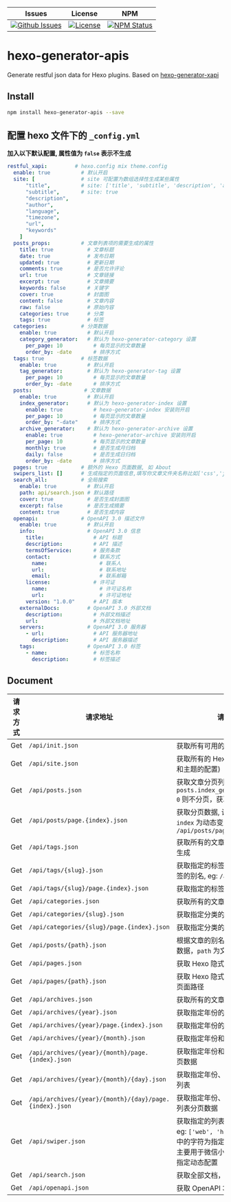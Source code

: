 | Issues | License |  NPM  |
|--------|---------|-------|
[![Github Issues](https://img.shields.io/github/issues/wherewhere/hexo-generator-apis)](https://github.com/wherewhere/hexo-generator-apis/issues)|[![License](https://img.shields.io/github/license/wherewhere/hexo-generator-apis)](https://github.com/wherewhere/hexo-generator-apis/blob/main/LICENSE)|[![NPM Status](https://img.shields.io/npm/dt/hexo-generator-apis.svg?style=flat)](https://www.npmjs.com/package/hexo-generator-apis)

# hexo-generator-apis
Generate restful json data for Hexo plugins. Based on [hexo-generator-xapi](https://github.com/bmqy/hexo-generator-xapi)

## Install

```sh
npm install hexo-generator-apis --save
```

## 配置 hexo 文件下的 `_config.yml`

**加入以下默认配置, 属性值为 `false` 表示不生成**

```yml
restful_xapi:         # hexo.config mix theme.config
  enable: true          # 默认开启
  site: [               # site 可配置为数组选择性生成某些属性
      "title",          # site: ['title', 'subtitle', 'description', 'author', 'since', email', 'favicon', 'avatar']
      "subtitle",       # site: true
      "description",
      "author",
      "language",
      "timezone",
      "url",
      "keywords"
    ]
  posts_props:          # 文章列表项的需要生成的属性
    title: true           # 文章标题
    date: true            # 发布日期
    updated: true         # 更新日期
    comments: true        # 是否允许评论
    url: true             # 文章链接
    excerpt: true         # 文章摘要
    keywords: false       # 关键字
    cover: true           # 封面图
    content: false        # 文章内容
    raw: false            # 原始内容
    categories: true      # 分类
    tags: true            # 标签
  categories:           # 分类数据
    enable: true          # 默认开启
    category_generator:   # 默认为 hexo-generator-category 设置
      per_page: 10          # 每页显示的文章数量
      order_by: -date       # 排序方式
  tags: true            # 标签数据
    enable: true          # 默认开启
    tag_generator:        # 默认为 hexo-generator-tag 设置
      per_page: 10          # 每页显示的文章数量
      order_by: -date       # 排序方式
  posts:                 # 文章数据
    enable: true          # 默认开启
    index_generator:      # 默认为 hexo-generator-index 设置
      enable: true          # hexo-generator-index 安装则开启
      per_page: 10          # 每页显示的文章数量
      order_by: "-date"     # 排序方式
    archive_generator:    # 默认为 hexo-generator-archive 设置
      enable: true          # hexo-generator-archive 安装则开启
      per_page: 10          # 每页显示的文章数量
      monthly: true         # 是否生成月归档
      daily: false          # 是否生成日归档
      order_by: -date       # 排序方式
  pages: true           # 额外的 Hexo 页面数据, 如 About
  swipers_list: []      # 生成指定的页面信息,填写你文章文件夹名称比如['css','js']，不加后缀名,主要用于轮播图api
  search_all:           # 全局搜索
    enable: true          # 默认开启
    path: api/search.json # 默认路径
    cover: true           # 是否生成封面图
    excerpt: false        # 是否生成摘要
    content: true         # 是否生成内容
  openapi:              # OpenAPI 3.0 描述文件
    enable: true          # 默认开启
    info:                 # OpenAPI 3.0 信息
      title:                # API 标题
      description:          # API 描述
      termsOfService:       # 服务条款
      contact:              # 联系方式
        name:                 # 联系人
        url:                  # 联系地址
        email:                # 联系邮箱
      license:              # 许可证
        name:                 # 许可证名称
        url:                  # 许可证地址
      version: "1.0.0"      # API 版本
    externalDocs:         # OpenAPI 3.0 外部文档
      description:          # 外部文档描述
      url:                  # 外部文档地址
    servers:              # OpenAPI 3.0 服务器
      - url:                # API 服务器地址
        description:        # API 服务器描述
    tags:                 # OpenAPI 3.0 标签
      - name:               # 标签名称
        description:        # 标签描述
```

## Document

| 请求方式 | 请求地址 | 请求详情 |
|---------|---------|---------|
Get | `/api/init.json` | 获取所有可用的 API
Get | `/api/site.json` | 获取所有的 Hexo 配置 (站点的配置和主题的配置)
Get | `/api/posts.json` | 获取文章分页列表，如果配置 `posts.index_generator.per_page: 0` 则不分页，获取全部文章
Get | `/api/posts/page.{index}.json` | 获取分页数据, 设置列表分类后, `index` 为动态变量 (页数), eg: `/api/posts/page.1.json`
Get | `/api/tags.json` | 获取所有的文章标签，无标签则不生成
Get | `/api/tags/{slug}.json` | 获取指定的标签文章列表, `slug` 为标签的别名, eg: `/api/tags/web.json`
Get | `/api/tags/{slug}/page.{index}.json` | 获取指定的标签文章列表分页数据
Get | `/api/categories.json` | 获取所有的文章分类
Get | `/api/categories/{slug}.json` | 获取指定分类的文章列表
Get | `/api/categories/{slug}/page.{index}.json` | 获取指定分类的文章列表分页数据
Get | `/api/posts/{path}.json` | 根据文章的别名获取文章的详细的数据，`path` 为文章路径
Get | `/api/pages.json` | 获取 Hexo 隐式页面的列表
Get | `/api/pages/{path}.json` | 获取 Hexo 隐式页面的内容, `path` 为页面路径
Get | `/api/archives.json` | 获取所有的文章归档
Get | `/api/archives/{year}.json` | 获取指定年份的文章列表
Get | `/api/archives/{year}/page.{index}.json` | 获取指定年份的文章列表分页数据
Get | `/api/archives/{year}/{month}.json` | 获取指定年份和月份的文章列表
Get | `/api/archives/{year}/{month}/page.{index}.json` | 获取指定年份和月份的文章列表分页数据
Get | `/api/archives/{year}/{month}/{day}.json` | 获取指定年份、月份和日期的文章列表
Get | `/api/archives/{year}/{month}/{day}/page.{index}.json` | 获取指定年份、月份和日期的文章列表分页数据
Get | `/api/swiper.json` | 获取指定的列表别名的文章列表, eg: `['web', 'hexo', 'java']` 数组中的字符为指定文章的别名，功能主要用于微信小程序轮播图文章的指定动态配置
Get | `/api/search.json` | 获取全部文档，用于本地全局搜索
Get | `/api/openapi.json` | 获取 OpenAPI 3.0 描述文件
